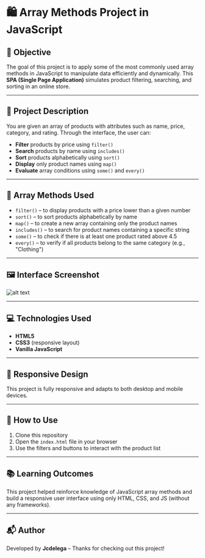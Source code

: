 # 🛍️ Array Methods Project in JavaScript

## 📌 Objective

The goal of this project is to apply some of the most commonly used array methods in JavaScript to manipulate data efficiently and dynamically. This **SPA (Single Page Application)** simulates product filtering, searching, and sorting in an online store.

---

## 🎯 Project Description

You are given an array of products with attributes such as name, price, category, and rating. Through the interface, the user can:

- **Filter** products by price using `filter()`
- **Search** products by name using `includes()`
- **Sort** products alphabetically using `sort()`
- **Display** only product names using `map()`
- **Evaluate** array conditions using `some()` and `every()`

---

## 🧠 Array Methods Used

- `filter()` – to display products with a price lower than a given number
- `sort()` – to sort products alphabetically by name
- `map()` – to create a new array containing only the product names
- `includes()` – to search for product names containing a specific string
- `some()` – to check if there is at least one product rated above 4.5
- `every()` – to verify if all products belong to the same category (e.g., "Clothing")

---

## 🖼️ Interface Screenshot

![alt text](image.png)

---

## 💻 Technologies Used

- **HTML5**
- **CSS3** (responsive layout)
- **Vanilla JavaScript**

---

## 📱 Responsive Design

This project is fully responsive and adapts to both desktop and mobile devices.

---

## 🚀 How to Use

1. Clone this repository
2. Open the `index.html` file in your browser
3. Use the filters and buttons to interact with the product list

---

## 📚 Learning Outcomes

This project helped reinforce knowledge of JavaScript array methods and build a responsive user interface using only HTML, CSS, and JS (without any frameworks).

---

## 📬 Author

Developed by **Jcdelega** – Thanks for checking out this project!
